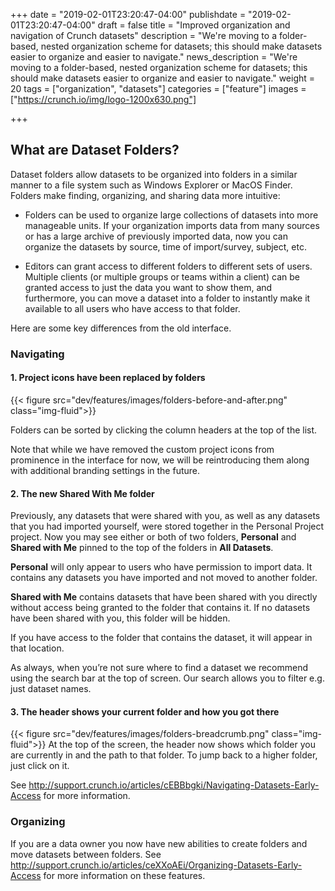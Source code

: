 +++
date = "2019-02-01T23:20:47-04:00"
publishdate = "2019-02-01T23:20:47-04:00"
draft = false
title = "Improved organization and navigation of Crunch datasets"
description = "We're moving to a folder-based, nested organization scheme for datasets; this should make datasets easier to organize and easier to navigate."
news_description = "We're moving to a folder-based, nested organization scheme for datasets; this should make datasets easier to organize and easier to navigate."
weight = 20
tags = ["organization", "datasets"]
categories = ["feature"]
images = ["https://crunch.io/img/logo-1200x630.png"]

+++

## What are Dataset Folders?

Dataset folders allow datasets to be organized into folders in a similar manner to a file system such as Windows Explorer or MacOS Finder. Folders make finding, organizing, and sharing data more intuitive:

* Folders can be used to organize large collections of datasets into more manageable units. If your organization imports data from many sources or has a large archive of previously imported data, now you can organize the datasets by source, time of import/survey, subject, etc.

* Editors can grant access to different folders to different sets of users. Multiple clients (or multiple groups or teams within a client) can be granted access to just the data you want to show them, and furthermore, you can move a dataset into a folder to instantly make it available to all users who have access to that folder.

Here are some key differences from the old interface.

### Navigating
#### 1. Project icons have been replaced by folders

{{< figure src="dev/features/images/folders-before-and-after.png" class="img-fluid">}}

Folders can be sorted by clicking the column headers at the top of the list.

Note that while we have removed the custom project icons from prominence in the interface for now, we will be reintroducing them along with additional branding settings in the future.

#### 2. The new Shared With Me folder

Previously, any datasets that were shared with you, as well as any datasets that you had imported yourself, were stored together in the Personal Project project. Now you may see either or both of two folders, **Personal** and **Shared with Me** pinned to the top of the folders in **All Datasets**.  

**Personal** will only appear to users who have permission to import data. It contains any datasets you have imported and not moved to another folder.

**Shared with Me** contains datasets that have been shared with you directly without access being granted to the folder that contains it. If no datasets have been shared with you, this folder will be hidden.

If you have access to the folder that contains the dataset, it will appear in that location.

As always, when you’re not sure where to find a dataset we recommend using the search bar at the top of screen. Our search allows you to filter e.g. just dataset names.

#### 3. The header shows your current folder and how you got there

{{< figure src="dev/features/images/folders-breadcrumb.png" class="img-fluid">}}
At the top of the screen, the header now shows which folder you are currently in and the path to that folder. To jump back to a higher folder, just click on it.

See http://support.crunch.io/articles/cEBBbgki/Navigating-Datasets-Early-Access for more information.

### Organizing
If you are a data owner you now have new abilities to create folders and move datasets between folders. See http://support.crunch.io/articles/ceXXoAEi/Organizing-Datasets-Early-Access for more information on these features.

